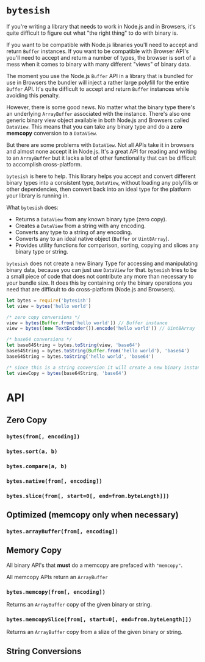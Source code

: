 # `bytesish`

If you're writing a library that needs to work in Node.js and in Browsers,
it's quite difficult to figure out what "the right thing" to do with binary
is.

If you want to be compatible with Node.js libraries you'll need to accept
and return `Buffer` instances. If you want to be compatible with Browser API's
you'll need to accept and return a number of types, the browser is sort of a mess
when it comes to binary with many different "views" of binary data.

The moment you use the Node.js `Buffer` API in a library that is bundled for
use in Browsers the bundler will inject a rather large polyfill for the entire
`Buffer` API. It's quite difficult to accept and return `Buffer` instances while
avoiding this penalty.

However, there is some good news. No matter what the binary type there's an underlying
`ArrayBuffer` associated with the instance. There's also one generic binary view object
available in both Node.js and Browsers called `DataView`. This means that you can take
any binary type and do a **zero memcopy** conversion to a `DataView`.

But there are some problems with `DataView`. Not all APIs take it in browsers and almost
none accept it in Node.js. It's a great API for reading and writing to an `ArrayBuffer`
but it lacks a lot of other functionality that can be difficult to accomplish cross-platform.

`bytesish` is here to help. This library helps you accept and convert different binary types
into a consistent type, `DataView`, without loading any polyfills or other dependencies, then
convert back into an ideal type for the platform your library is running in.

What `bytesish` does:

* Returns a `DataView` from any known binary type (zero copy).
* Creates a `DataView` from a string with any encoding.
* Converts any type to a string of any encoding.
* Converts any to an ideal native object (`Buffer` or `Uint8Array`).
* Provides utility functions for comparison, sorting, copying and slices
any binary type or string.

`bytesish` does not create a new Binary Type for accessing and manipulating
binary data, because you can just use `DataView` for that. `bytesish` tries to be a
small piece of code that does not contribute any more than necessary to your bundle size.
It does this by containing only the binary operations you need that are difficult to
do cross-platform (Node.js and Browsers).

```javascript
let bytes = require('bytesish')
let view = bytes('hello world')

/* zero copy conversions */
view = bytes(Buffer.from('hello world')) // Buffer instance
view = bytes((new TextEncoder()).encode('hello world')) // Uint8Array

/* base64 conversions */
let base64String = bytes.toString(view, 'base64')
base64String = bytes.toString(Buffer.from('hello world'), 'base64')
base64String = bytes.toString('hello world', 'base64')

/* since this is a string conversion it will create a new binary instance */
let viewCopy = bytes(base64String, 'base64')
```

# API

## Zero Copy

### `bytes(from[, encoding])`

### `bytes.sort(a, b)`

### `bytes.compare(a, b)`

### `bytes.native(from[, encoding])`

### `bytes.slice(from[, start=0[, end=from.byteLength]])`

## Optimized (memcopy only when necessary)

### `bytes.arrayBuffer(from[, encoding])` 

## Memory Copy

All binary API's that **must** do a memcopy are prefaced with `"memcopy"`.

All memcopy APIs return an `ArrayBuffer`

### `bytes.memcopy(from[, encoding])`

Returns an `ArrayBuffer` copy of the given binary or string.

### `bytes.memcopySlice(from[, start=0[, end=from.byteLength]])`

Returns an `ArrayBuffer` copy from a slize of the given binary or string.

## String Conversions
